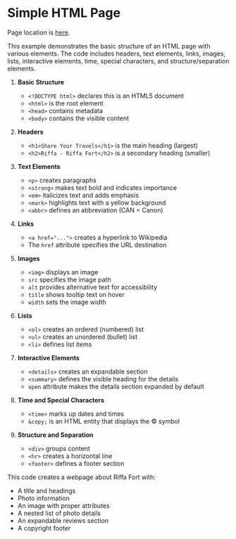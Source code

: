 # Simple HTML Page
Page location is [here](index.html).

This example demonstrates the basic structure of an HTML page with various elements. The code includes headers, text elements, links, images, lists, interactive elements, time, special characters, and structure/separation elements.


1. **Basic Structure**
   - `<!DOCTYPE html>` declares this is an HTML5 document
   - `<html>` is the root element
   - `<head>` contains metadata
   - `<body>` contains the visible content

2. **Headers**
   - `<h1>Share Your Travels</h1>` is the main heading (largest)
   - `<h2>Riffa - Riffa Fort</h2>` is a secondary heading (smaller)

3. **Text Elements**
   - `<p>` creates paragraphs
   - `<strong>` makes text bold and indicates importance
   - `<em>` italicizes text and adds emphasis
   - `<mark>` highlights text with a yellow background
   - `<abbr>` defines an abbreviation (CAN = Canon)

4. **Links**
   - `<a href="...">` creates a hyperlink to Wikipedia
   - The `href` attribute specifies the URL destination

5. **Images**
   - `<img>` displays an image
   - `src` specifies the image path
   - `alt` provides alternative text for accessibility
   - `title` shows tooltip text on hover
   - `width` sets the image width

6. **Lists**
   - `<ol>` creates an ordered (numbered) list
   - `<ul>` creates an unordered (bullet) list
   - `<li>` defines list items

7. **Interactive Elements**
   - `<details>` creates an expandable section
   - `<summary>` defines the visible heading for the details
   - `open` attribute makes the details section expanded by default

8. **Time and Special Characters**
   - `<time>` marks up dates and times
   - `&copy;` is an HTML entity that displays the © symbol

9. **Structure and Separation**
   - `<div>` groups content
   - `<hr>` creates a horizontal line
   - `<footer>` defines a footer section

This code creates a webpage about Riffa Fort with:
- A title and headings
- Photo information
- An image with proper attributes
- A nested list of photo details
- An expandable reviews section
- A copyright footer
